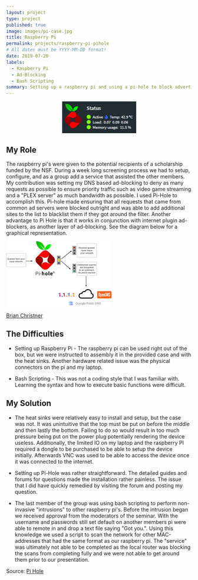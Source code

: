 ```yaml
---
layout: project
type: project
published: true
image: images/pi-case.jpg
title: Raspberry Pi
permalink: projects/raspberry-pi-pihole
# All dates must be YYYY-MM-DD format!
date: 2019-07-20
labels:
  - Raspberry Pi
  - Ad-Blocking
  - Bash Scripting
summary: Setting up a raspberry pi and using a pi-hole to block advertisements on the DNS level.
---
```


 <div style="text-align: center">
 <img src="../images/pihole-logo.PNG" alt = ''> 
 </div>
 
## My Role
The raspberry pi's were given to the potential recipients of a scholarship funded by the NSF. During a week long screening process we had to setup, configure, and as a group add a service that assisted the other members. My contribution was setting my DNS based ad-blocking to deny as many requests as possible to ensure priority traffic such as video game streaming and a "PLEX server" as much bandwidth as possible. I used Pi-Hole to accomplish this. Pi-hole made ensuring that all requests that came from common ad servers were blocked outright and was able to add additional sites to the list to blacklist them if they got around the filter. Another advantage to Pi Hole is that it works in conjunction with internet plugin ad-blockers, as another layer of ad-blocking. See the diagram below for a graphical representation.

<img class="ui image" src="../images/pihole-diagram.jpg" alt = ''> 

 <a href="https://brianchristner.io/how-a-single-raspberry-pi-made-my-home-network-faster/">Brian Christner</a>
 
## The Difficulties

* Setting up Raspberry Pi - The raspberry pi can be used right out of the box, but we were instructed to assembly it in the provided case and with the heat sinks. Another hardware related issue was the physical connectors on the pi and my laptop.

* Bash Scripting - This was not a coding style that I was familiar with. Learning the syntax and how to execute basic functions were difficult.
 
## My Solution

* The heat sinks were relatively easy to install and setup, but the case was not. It was unintuitive that the top must be put on before the middle and then lastly the bottom. Failing to do so would result in too much pressure being put on the power plug potentially rendering the device useless. Additionally, the limited IO on my laptop and the raspberry PI required a dongle to be purchased to be able to setup the device initially. Afterwards VNC was used to be able to access the device once it was connected to the internet.

* Setting up Pi-Hole was rather straightforward. The detailed guides and forums for questions made the installation rather painless. The issue that I did have quickly remedied by visiting the forum and posting my question.

* The last member of the group was using bash scripting to perform non-invasive "intrusions" to other raspberry pi's. Before the intrusion began we received approval from the moderators of the seminar. With the username and passwords still set default on another members pi were able to remote in and drop a text file saying "Got you.". Using this knowledge we used a script to scan the network for other MAC-addresses that had the same format as our raspberry pi. The "service" was ultimately not able to be completed as the local router was blocking the scans from completing fully and we were not able to get around them prior to our presentation.


Source: <a href="https://pi-hole.net">Pi Hole</a>
